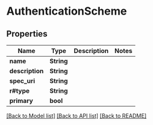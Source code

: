 # AuthenticationScheme

## Properties

Name | Type | Description | Notes
------------ | ------------- | ------------- | -------------
**name** | **String** |  | 
**description** | **String** |  | 
**spec_uri** | **String** |  | 
**r#type** | **String** |  | 
**primary** | **bool** |  | 

[[Back to Model list]](../README.md#documentation-for-models) [[Back to API list]](../README.md#documentation-for-api-endpoints) [[Back to README]](../README.md)


